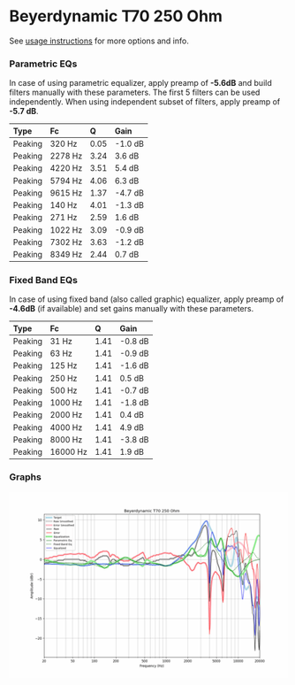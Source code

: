 # Beyerdynamic T70 250 Ohm
See [usage instructions](https://github.com/jaakkopasanen/AutoEq#usage) for more options and info.

### Parametric EQs
In case of using parametric equalizer, apply preamp of **-5.6dB** and build filters manually
with these parameters. The first 5 filters can be used independently.
When using independent subset of filters, apply preamp of **-5.7 dB**.

| Type    | Fc      |    Q | Gain    |
|:--------|:--------|:-----|:--------|
| Peaking | 320 Hz  | 0.05 | -1.0 dB |
| Peaking | 2278 Hz | 3.24 | 3.6 dB  |
| Peaking | 4220 Hz | 3.51 | 5.4 dB  |
| Peaking | 5794 Hz | 4.06 | 6.3 dB  |
| Peaking | 9615 Hz | 1.37 | -4.7 dB |
| Peaking | 140 Hz  | 4.01 | -1.3 dB |
| Peaking | 271 Hz  | 2.59 | 1.6 dB  |
| Peaking | 1022 Hz | 3.09 | -0.9 dB |
| Peaking | 7302 Hz | 3.63 | -1.2 dB |
| Peaking | 8349 Hz | 2.44 | 0.7 dB  |

### Fixed Band EQs
In case of using fixed band (also called graphic) equalizer, apply preamp of **-4.6dB**
(if available) and set gains manually with these parameters.

| Type    | Fc       |    Q | Gain    |
|:--------|:---------|:-----|:--------|
| Peaking | 31 Hz    | 1.41 | -0.8 dB |
| Peaking | 63 Hz    | 1.41 | -0.9 dB |
| Peaking | 125 Hz   | 1.41 | -1.6 dB |
| Peaking | 250 Hz   | 1.41 | 0.5 dB  |
| Peaking | 500 Hz   | 1.41 | -0.7 dB |
| Peaking | 1000 Hz  | 1.41 | -1.8 dB |
| Peaking | 2000 Hz  | 1.41 | 0.4 dB  |
| Peaking | 4000 Hz  | 1.41 | 4.9 dB  |
| Peaking | 8000 Hz  | 1.41 | -3.8 dB |
| Peaking | 16000 Hz | 1.41 | 1.9 dB  |

### Graphs
![](./Beyerdynamic%20T70%20250%20Ohm.png)